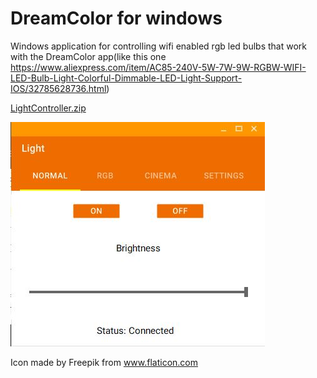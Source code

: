 # DreamColor for windows

Windows application for controlling wifi enabled rgb led bulbs that work with the DreamColor app(like this one https://www.aliexpress.com/item/AC85-240V-5W-7W-9W-RGBW-WIFI-LED-Bulb-Light-Colorful-Dimmable-LED-Light-Support-IOS/32785628736.html)

[LightController.zip](Download)

![Screenshot](https://github.com/Gudmunduro/dreamcolor-windows/raw/master/Screenshots/Screenshot1.JPG)

Icon made by Freepik from www.flaticon.com
